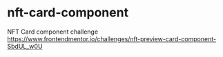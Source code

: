 # nft-card-component
NFT Card component challenge 
https://www.frontendmentor.io/challenges/nft-preview-card-component-SbdUL_w0U
